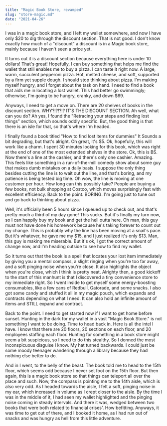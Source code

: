 ```yaml
---
title: "Magic Book Store, revamped"
slug: "store-magic.md"
date: "2021-04-26"
---
```


I was in a magic book store, and I left my wallet somewhere, and now I have only $20 to dig through the discount section. That is not good. I  don't know exactly how much of a "discount" a discount is in a Magic book store, mainly because I haven't seen a price yet. 

It turns out it is a discount section because everything here is under 10 dollars! That's great! Hopefully, I can buy something that helps me find the wallet that still enables me to buy a pizza. I can taste it right now. A large, warm, succulent pepperoni pizza. Hot, melted cheese, and soft, supported by a firm yet supple dough. I should stop thinking about pizza. I'm making myself hungry, and I forget about the task on hand. I need to find a book that aids me in locating a lost wallet. This had better go swimmingly; otherwise, I'm going to be hungry, cranky, and down $69.

Anyways, I need to get a move on. There are 20 shelves of books in the discount section. WHY?!?!?!? IT'S THE DISCOUNT SECTION. Ah well, what can you do? Ah yes, I found the "Retracing your steps and finding lost things" section, which sounds oddly specific. But, the good thing is that there is an isle for that, so that's where I'm headed. 

I finally found a book titled "How to find lost items for dummies" It Sounds a bit degrading, but that's alright. Oh great, it's $5. Ok, hopefully, this will work like a charm. I spent 30 minutes looking for this book, which was right at the end of one of the most extended shelves in the store. Ok, this is BS. Now there's a line at the cashier, and there's only one cashier. Amazing. This feels like something in a run-of-the-mill comedy show about some guy that makes dumb mistakes on a daily basis. I suppose the only thing besides cutting the line is to wait out the line, and that's boring, and my patience is being tested big time. Oh wow, the line is moving at one customer per hour. How long can this possibly take? People are buying a few books, not bulk shopping at Costco, which moves surprisingly fast with excellent efficiency. Back to the point. BORING. I'm going just to tune out and go back to thinking about pizza.

Well, it's officially been 5 hours since I queued up to check out, and that's pretty much a third of my day gone! This sucks. But it's finally my turn now, so I can happily buy my book and get the hell outta here. Oh man, this guy must not have done his homework because he's taking forever to count out my change. This is probably why the line has been moving at a snail's pace. But it's whatever, he gave me my $15, and I just realized it's only $13. Man, this guy is making me miserable. But it's ok, I got the correct amount of change now, and I'm heading outside to see how to find my wallet. 

So it turns out that the book is a spell that locates your lost item immediately by giving you a mental compass, a slight ringing when you're too far away, and a soft pinging noise when you're close. It also highlights the object when you're close, which I think is pretty neat. Alrighty then, a good kickoff to the start of this manhunt is that I discovered a tiny convenience store to my immediate right. So I went inside to get myself some energy-boosting consumables, like a few cans of Redbull, Gatorade, and some snacks. I also got some candy and stuffed it all in my magic pouch, which expands and contracts depending on what I need. It can also hold an infinite amount of items and STILL expand and contract. 

Back to the point. I need to get started now if I want to get home before sunset. Hunting in the dark for my wallet in a vast "Magic Book Store." is not something I want to be doing. Time to head back in. Here is all the intel I have. I know that there are 20 floors, 20 sections on each floor, and 20 employees staffing each floor. Hunting for something in a book store might seem a bit suspicious, so I need to do this stealthy. So I donned the most inconspicuous disguise I know. My hat turned backwards. I could just be some moody teenager wandering through a library because they had nothing else better to do.

And in I went, to the belly of the beast. The book told me to head to the 15th floor, which seems odd because I never set foot on the 15th floor.  But then again, this is a magic book store so that things can teleport all over the place and such. Now, the compass is pointing me to the 14th aisle, which is also very odd. As I headed towards the aisle, I felt a soft, pinging noise in my ear, which increased in volume as I crept closer to the aisle. By the time I was in the middle of it, I had seen my wallet highlighted and the pinging noise coming in steady intervals. And there it was, wedged between two books that were both related to financial crises'. How befitting. Anyways, it was time to get out of there, and I booked it home, as I had run out of snacks and was hungry as hell from this little adventure.
